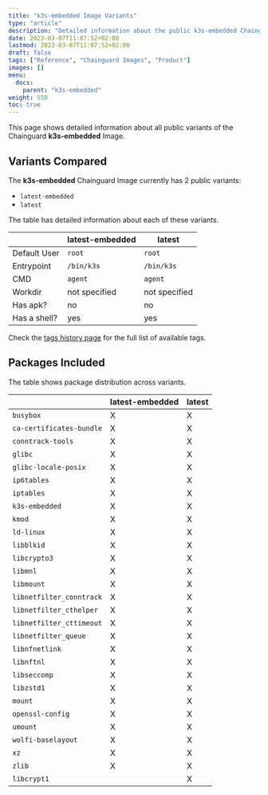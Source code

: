 ```yaml
---
title: "k3s-embedded Image Variants"
type: "article"
description: "Detailed information about the public k3s-embedded Chainguard Image variants"
date: 2023-03-07T11:07:52+02:00
lastmod: 2023-03-07T11:07:52+02:00
draft: false
tags: ["Reference", "Chainguard Images", "Product"]
images: []
menu:
  docs:
    parent: "k3s-embedded"
weight: 550
toc: true
---
```


This page shows detailed information about all public variants of the Chainguard **k3s-embedded** Image.

## Variants Compared
The **k3s-embedded** Chainguard Image currently has 2 public variants: 

- `latest-embedded`
- `latest`

The table has detailed information about each of these variants.

|              | latest-embedded | latest        |
|--------------|-----------------|---------------|
| Default User | `root`          | `root`        |
| Entrypoint   | `/bin/k3s`      | `/bin/k3s`    |
| CMD          | `agent`         | `agent`       |
| Workdir      | not specified   | not specified |
| Has apk?     | no              | no            |
| Has a shell? | yes             | yes           |

Check the [tags history page](/chainguard/chainguard-images/reference/k3s-embedded/tags_history/) for the full list of available tags.

## Packages Included
The table shows package distribution across variants.

|                          | latest-embedded | latest |
|--------------------------|-----------------|--------|
| `busybox`                | X               | X      |
| `ca-certificates-bundle` | X               | X      |
| `conntrack-tools`        | X               | X      |
| `glibc`                  | X               | X      |
| `glibc-locale-posix`     | X               | X      |
| `ip6tables`              | X               | X      |
| `iptables`               | X               | X      |
| `k3s-embedded`           | X               | X      |
| `kmod`                   | X               | X      |
| `ld-linux`               | X               | X      |
| `libblkid`               | X               | X      |
| `libcrypto3`             | X               | X      |
| `libmnl`                 | X               | X      |
| `libmount`               | X               | X      |
| `libnetfilter_conntrack` | X               | X      |
| `libnetfilter_cthelper`  | X               | X      |
| `libnetfilter_cttimeout` | X               | X      |
| `libnetfilter_queue`     | X               | X      |
| `libnfnetlink`           | X               | X      |
| `libnftnl`               | X               | X      |
| `libseccomp`             | X               | X      |
| `libzstd1`               | X               | X      |
| `mount`                  | X               | X      |
| `openssl-config`         | X               | X      |
| `umount`                 | X               | X      |
| `wolfi-baselayout`       | X               | X      |
| `xz`                     | X               | X      |
| `zlib`                   | X               | X      |
| `libcrypt1`              |                 | X      |

